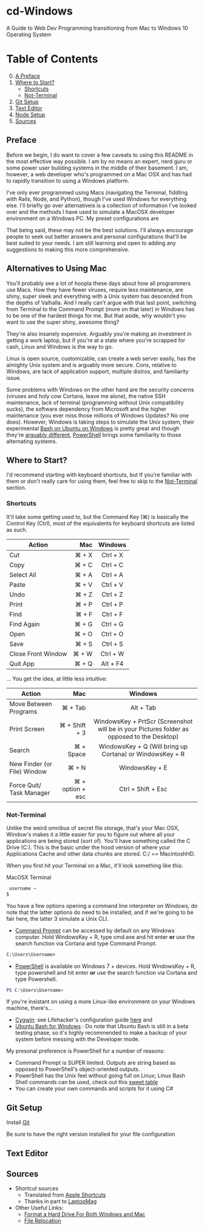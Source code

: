 # cd-Windows
A Guide to Web Dev Programming transitioning from Mac to Windows 10 Operating System

# Table of Contents
0. [A Preface](#preface)
1. [Where to Start?](#where-to-start?)
    + [Shortcuts](#shortcuts)
    + [Not-Terminal](#not-terminal)
3. [Git Setup](#git-setup)
4. [Text Editor](#text-editor)
5. [Node Setup](#node)
6. [Sources](#sources)

## Preface
Before we begin, I do want to cover a few caveats to using this README in the most effective way possible. I am by no means an expert, nerd guru or some power user building systems in the middle of their basement. I am, however, a web developer who's programmed on a Mac OSX and has had to rapidly transition to using a Windows platform. 

I've only ever programmed using Macs (navigating the Terminal, fiddling with Rails, Node, and Python), though I've used Windows for everything else. I'll briefly go over alternativeis is a collection of information I've looked over and the methods I have used to simulate a MacOSX developer environment on a Windows PC. My preset configurations are 

That being said, these may not be the best solutions. I'll always encourage people to seek out better answers and personal configurations that'll be best suited to your needs. I am still learning and open to adding any suggestions to making this more comprehensive.

## Alternatives to Using Mac

You'll probably see a lot of hoopla these days about how all programmers use Macs. How they have fewer viruses, require less maintenance, are shiny, super sleek and everything with a Unix system has descended from the depths of Valhalla. And I really can't argue with that last point, switching from Terminal to the Command Prompt (more on that later) in Windows has to be one of the hardest things for me. But that aside, why wouldn't you want to use the super shiny, awesome thing?

They're also insanely expensive. Arguably you're making an investment in getting a work laptop, but if you're at a state where you're scrapped for cash, Linux and Windows is the way to go. 

Linux is open source, customizable, can create a web server easily, has the almighty Unix system and is arguably more secure. Cons, relative to Windows, are lack of application support, multiple distros, and familiarity issue.

Some problems with Windows on the other hand are the security concerns (viruses and holy cow Cortana, leave me alone), the native SSH maintenance, lack of terminal (programming without Unix compatibility sucks), the software dependency from Microsoft and the higher maintenance (you ever miss those millions of Windows Updates? No one does). However, Windows is taking steps to simulate the Unix system, their experimental [Bash on Ubuntu on Windows](https://msdn.microsoft.com/en-us/commandline/wsl/faq) is pretty great and though they're [arguably different](http://superuser.com/questions/707269/is-windows-powershell-as-powerful-as-the-terminal-of-unix-linux), [PowerShell](https://technet.microsoft.com/en-us/library/bb978526.aspx) brings some familiarity to those alternating systems.

## Where to Start?
I'd recommend starting with keyboard shortcuts, but If you're familiar with them or don't really care for using them, feel free to skip to the [Not-Terminal](#not-terminal) section.

### Shortcuts

It'll take some getting used to, but the Command Key (⌘) is basically the Control Key (Ctrl), most of the equivalents for keyboard shortcuts are listed as such.

| Action       | Mac  | Windows           |
| ------------- | -----:|:-------------:|
| Cut        | ⌘ + X | Ctrl + X |
| Copy       | ⌘ + C | Ctrl + C |
| Select All | ⌘ + A | Ctrl + A |
| Paste      | ⌘ + V | Ctrl + V |
| Undo       | ⌘ + Z | Ctrl + Z |
| Print      | ⌘ + P | Ctrl + P |
| Find       | ⌘ + F | Ctrl + F |
| Find Again | ⌘ + G | Ctrl + G |
| Open       | ⌘ + O | Ctrl + O |
| Save       | ⌘ + S | Ctrl + S |
| Close Front Window | ⌘ + W | Ctrl + W  |
| Quit App | ⌘ + Q | Alt + F4  |

... You get the idea, at little less intuitive:

| Action       | Mac  | Windows           |
| ------------- | -----:|:-------------:|
| Move Between Programs         | ⌘ + Tab           | Alt + Tab |
| Print Screen                  | ⌘ + Shift + 3     | WindowsKey + PrtScr (Screenshot will be in your Pictures folder as opposed to the Desktop) |
| Search                        | ⌘ + Space         | WindowsKey + Q (Will bring up Cortana) or WindowsKey + R|
| New Finder (or File) Window   | ⌘ + N             | WindowsKey + E |
| Force Quit/ Task Manager      | ⌘ + option + esc  | Ctrl + Shift + Esc |

### Not-Terminal
Unlike the weird omnibus of secret file storage, that's your Mac OSX, Window's makes it a little easier for you to figure out where all your applications are being stored (sort of). You'll have something called the C Drive (C:). This is the basic under the hood version of where your Applications Cache and other data chunks are stored. C:/ == MacintoshHD.

When you first hit your Terminal on a Mac, it'll look something like this:

MacOSX Terminal
```Bash
 username ~
$ 
```

You have a few options opening a command line interpreter on Windows, do note that the latter options do need to be installed, and if we're going to be fair here, the latter 3 simulate a Unix CLI.

+ [Command Prompt](https://en.wikipedia.org/wiki/Cmd.exe) can be accessed by default on any Windows computer. Hold WindowsKey + R, type cmd.exe and hit enter **or** use the search function via Cortana and type Command Prompt. 
```DOS.bat
C:\Users\Username>
```

+ [PowerShell](https://en.wikipedia.org/wiki/PowerShell) is available on Windows 7 + devices. Hold WindowsKey + R, type powershell and hit enter **or** use the search function via Cortana and type Powershell. 
```PowerShell
PS C:\Users\Username>
```

If you're insistant on using a more Linux-like environment on your Windows machine, there's...
+ [Cygwin](https://www.cygwin.com/): see Lifehacker's configuration guide [here](http://lifehacker.com/5834755/how-can-i-make-the-windows-command-prompt-better) and 
+ [Ubuntu Bash for Windows](http://www.windowscentral.com/how-install-bash-shell-command-line-windows-10) : Do note that Ubuntu Bash is still in a beta testing phase, so it's highly recommended to make a backup of your system before messing with the Developer mode.

My presonal preference is PowerShell for a number of reasons:
+ Command Prompt is SUPER limited. Outputs are string based as opposed to PowerShell's object-oriented outputs.
+ PowerShell has the Unix feel without going full on Linux; Linux Bash Shell commands can be used, check out this [sweet table](https://blogs.technet.microsoft.com/heyscriptingguy/2015/06/11/table-of-basic-powershell-commands/)
+ You can create your own commands and scripts for it using C#

## Git Setup

Install [Git](https://git-scm.com/download/win)

Be sure to have the right version installed for your file configuration

## Text Editor


## Sources
+ Shortcut sources
    + Translated from [Apple Shortcuts](https://support.apple.com/en-us/HT201236)
    + Thanks in part to [LaptopMag](http://www.laptopmag.com/articles/mac-users-guide-windows-10-keyboard-shortcuts)
+ Other Useful Links:
    + [Format a Hard Drive For Both Windows and Mac](http://www.laptopmag.com/articles/format-drive-for-windows-and-Mac)
    + [File Relocation](http://www.laptopmag.com/articles/move-mac-files-windows-pc)